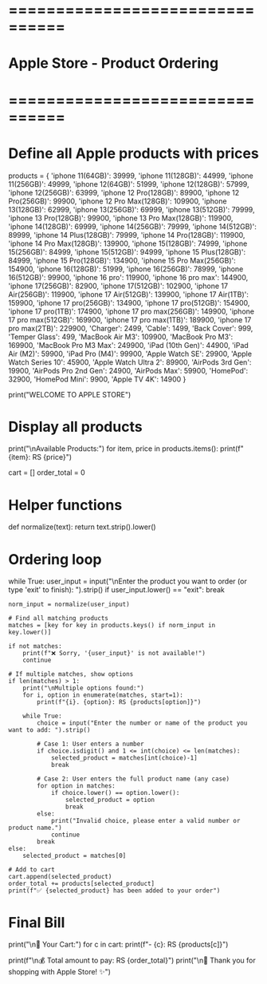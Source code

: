 # ================================
#   Apple Store - Product Ordering
# ================================

# Define all Apple products with prices
products = {
    'iphone 11(64GB)': 39999, 'iphone 11(128GB)': 44999, 'iphone 11(256GB)': 49999,
    'iphone 12(64GB)': 51999, 'iphone 12(128GB)': 57999, 'iphone 12(256GB)': 63999,
    'iphone 12 Pro(128GB)': 89900, 'iphone 12 Pro(256GB)': 99900, 'iphone 12 Pro Max(128GB)': 109900,
    'iphone 13(128GB)': 62999, 'iphone 13(256GB)': 69999, 'iphone 13(512GB)': 79999,
    'iphone 13 Pro(128GB)': 99900, 'iphone 13 Pro Max(128GB)': 119900,
    'iphone 14(128GB)': 69999, 'iphone 14(256GB)': 79999, 'iphone 14(512GB)': 89999,
    'iphone 14 Plus(128GB)': 79999, 'iphone 14 Pro(128GB)': 119900, 'iphone 14 Pro Max(128GB)': 139900,
    'iphone 15(128GB)': 74999, 'iphone 15(256GB)': 84999, 'iphone 15(512GB)': 94999,
    'iphone 15 Plus(128GB)': 84999, 'iphone 15 Pro(128GB)': 134900, 'iphone 15 Pro Max(256GB)': 154900,
    'iphone 16(128GB)': 51999, 'iphone 16(256GB)': 78999, 'iphone 16(512GB)': 99900,
    'iphone 16 pro': 119900, 'iphone 16 pro max': 144900,
    'iphone 17(256GB)': 82900, 'iphone 17(512GB)': 102900,
    'iphone 17 Air(256GB)': 119900, 'iphone 17 Air(512GB)': 139900, 'iphone 17 Air(1TB)': 159900,
    'iphone 17 pro(256GB)': 134900, 'iphone 17 pro(512GB)': 154900, 'iphone 17 pro(1TB)': 174900,
    'iphone 17 pro max(256GB)': 149900, 'iphone 17 pro max(512GB)': 169900,
    'iphone 17 pro max(1TB)': 189900, 'iphone 17 pro max(2TB)': 229900,
    'Charger': 2499, 'Cable': 1499, 'Back Cover': 999, 'Temper Glass': 499,
    'MacBook Air M3': 109900, 'MacBook Pro M3': 169900, 'MacBook Pro M3 Max': 249900,
    'iPad (10th Gen)': 44900, 'iPad Air (M2)': 59900, 'iPad Pro (M4)': 99900,
    'Apple Watch SE': 29900, 'Apple Watch Series 10': 45900, 'Apple Watch Ultra 2': 89900,
    'AirPods 3rd Gen': 19900, 'AirPods Pro 2nd Gen': 24900, 'AirPods Max': 59900,
    'HomePod': 32900, 'HomePod Mini': 9900, 'Apple TV 4K': 14900
}

print("WELCOME TO APPLE STORE")

# Display all products
print("\nAvailable Products:")
for item, price in products.items():
    print(f"{item}: RS {price}")

cart = []
order_total = 0

# Helper functions
def normalize(text):
    return text.strip().lower()

# Ordering loop
while True:
    user_input = input("\nEnter the product you want to order (or type 'exit' to finish): ").strip()
    if user_input.lower() == "exit":
        break

    norm_input = normalize(user_input)

    # Find all matching products
    matches = [key for key in products.keys() if norm_input in key.lower()]

    if not matches:
        print(f"❌ Sorry, '{user_input}' is not available!")
        continue

    # If multiple matches, show options
    if len(matches) > 1:
        print("\nMultiple options found:")
        for i, option in enumerate(matches, start=1):
            print(f"{i}. {option}: RS {products[option]}")

        while True:
            choice = input("Enter the number or name of the product you want to add: ").strip()

            # Case 1: User enters a number
            if choice.isdigit() and 1 <= int(choice) <= len(matches):
                selected_product = matches[int(choice)-1]
                break

            # Case 2: User enters the full product name (any case)
            for option in matches:
                if choice.lower() == option.lower():
                    selected_product = option
                    break
            else:
                print("Invalid choice, please enter a valid number or product name.")
                continue
            break
    else:
        selected_product = matches[0]

    # Add to cart
    cart.append(selected_product)
    order_total += products[selected_product]
    print(f"✅ {selected_product} has been added to your order")

# Final Bill
print("\n🛒 Your Cart:")
for c in cart:
    print(f"- {c}: RS {products[c]}")

print(f"\n💰 Total amount to pay: RS {order_total}")
print("\n🙏 Thank you for shopping with Apple Store! ✨")
